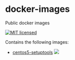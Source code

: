 # docker-images
Public docker images


[![MIT licensed](https://img.shields.io/badge/license-MIT-blue.svg)](https://tldrlegal.com/license/mit-license#summary)

Contains the following images:
* [centos5-setuptools](centos5-setuptools/) [![](https://images.microbadger.com/badges/image/viveris-toulouse/centos5-setuptools.svg)](https://microbadger.com/images/viveris-toulouse/centos5-setuptools "Get your own image badge on microbadger.com")
